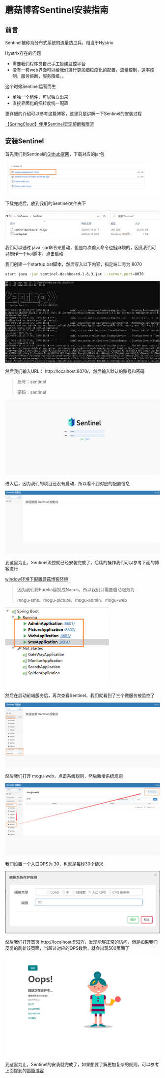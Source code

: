 # 蘑菇博客Sentinel安装指南

## 前言

Sentinel被称为分布式系统的流量防卫兵，相当于Hystrix

Hystrix存在的问题

- 需要我们程序员自己手工搭建监控平台
- 没有一套web界面可以给我们进行更加细粒度化的配置，流量控制，速率控制，服务熔断，服务降级。。

这个时候Sentinel运营而生

- 单独一个组件，可以独立出来
- 直接界面化的细粒度统一配置

更详细的介绍可以参考这篇博客，这里只是讲解一下Sentinel的安装过程

[【SpringCloud】使用Sentinel实现熔断和限流](http://moguit.cn/#/info?blogUid=408e9c889ebf96a66af2adfdc258ba5f)

## 安装Sentinel

首先我们到Sentinel的[Github官网](https://github.com/alibaba/Sentinel/releases)，下载对应的jar包

![image-20200814152203586](images/image-20200814152203586.png)

下载完成后，放到我们的Sentinel文件夹下

![image-20200814152301259](images/image-20200814152301259.png)

我们可以通过 java -jar命令来启动，但是每次输入命令也挺麻烦的，因此我们可以制作一个bat脚本，点击启动

我们创建一个startup.bat脚本，然后写入以下内容，指定端口号为 8070

```bash
start java -jar sentinel-dashboard-1.6.3.jar --server.port=8070
```

![image-20200814152808028](images/image-20200814152808028.png)

然后我们输入URL： http://localhost:8070/，然后输入默认的账号和密码

> 账号：sentinel
>
> 密码：sentinel

![image-20200814152900162](images/image-20200814152900162.png)

进入后，因为我们的项目还没有启动，所以看不到对应的配置信息

![image-20200814153013010](images/image-20200814153013010.png)

到这里为止，Sentinel流控就已经安装完成了，后续的操作我们可以参考下面的博客进行 

[window环境下配置蘑菇博客环境](http://moguit.cn/#/info?blogUid=082ca226cf2e4103b0ffa6e6c13d7b14)

>因为我们将Eureka替换成Nacos，所以我们只需要启动服务为
>
>mogu-sms、mogu-picture、mogu-admin、mogu-web

![image-20200814154038280](images/image-20200814154038280.png)

然后在启动前端服务后，再次查看Sentinel，我们就看到了三个微服务被监控了

![image-20200814154404812](images/image-20200814154404812.png)

然后我们打开 mogu-web，点击系统规则，然后新增系统规则

![image-20200814154515420](images/image-20200814154515420.png)

我们设置一个入口QPS为 30，也就是每秒30个请求

![image-20200814155422571](images/image-20200814155422571.png)

然后我们打开首页  http://localhost:9527/，发现能够正常的访问，但是如果我们反复的刷新该页面，当超过对应的QPS数后，就会出现500页面了

![image-20200814155402193](images/image-20200814155402193.png)

到这里为止，Sentinel的安装就完成了，如果想要了解更加复杂的规则，可以参考上面提到的[那篇博客](http://moguit.cn/#/info?blogUid=408e9c889ebf96a66af2adfdc258ba5f)
